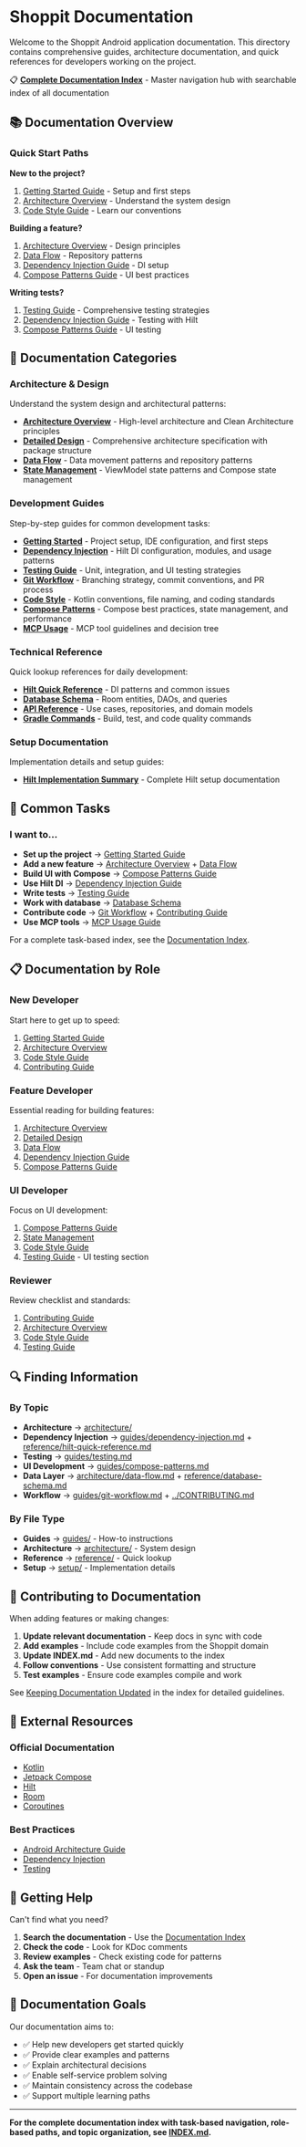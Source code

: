 # Shoppit Documentation

Welcome to the Shoppit Android application documentation. This directory contains comprehensive guides, architecture documentation, and quick references for developers working on the project.

📋 **[Complete Documentation Index](INDEX.md)** - Master navigation hub with searchable index of all documentation

## 📚 Documentation Overview

### Quick Start Paths

**New to the project?**
1. [Getting Started Guide](guides/getting-started.md) - Setup and first steps
2. [Architecture Overview](architecture/overview.md) - Understand the system design
3. [Code Style Guide](guides/code-style.md) - Learn our conventions

**Building a feature?**
1. [Architecture Overview](architecture/overview.md) - Design principles
2. [Data Flow](architecture/data-flow.md) - Repository patterns
3. [Dependency Injection Guide](guides/dependency-injection.md) - DI setup
4. [Compose Patterns Guide](guides/compose-patterns.md) - UI best practices

**Writing tests?**
1. [Testing Guide](guides/testing.md) - Comprehensive testing strategies
2. [Dependency Injection Guide](guides/dependency-injection.md) - Testing with Hilt
3. [Compose Patterns Guide](guides/compose-patterns.md) - UI testing

## 📖 Documentation Categories

### Architecture & Design

Understand the system design and architectural patterns:

- **[Architecture Overview](architecture/overview.md)** - High-level architecture and Clean Architecture principles
- **[Detailed Design](architecture/detailed-design.md)** - Comprehensive architecture specification with package structure
- **[Data Flow](architecture/data-flow.md)** - Data movement patterns and repository patterns
- **[State Management](architecture/state-management.md)** - ViewModel state patterns and Compose state management

### Development Guides

Step-by-step guides for common development tasks:

- **[Getting Started](guides/getting-started.md)** - Project setup, IDE configuration, and first steps
- **[Dependency Injection](guides/dependency-injection.md)** - Hilt DI configuration, modules, and usage patterns
- **[Testing Guide](guides/testing.md)** - Unit, integration, and UI testing strategies
- **[Git Workflow](guides/git-workflow.md)** - Branching strategy, commit conventions, and PR process
- **[Code Style](guides/code-style.md)** - Kotlin conventions, file naming, and coding standards
- **[Compose Patterns](guides/compose-patterns.md)** - Compose best practices, state management, and performance
- **[MCP Usage](guides/mcp-usage.md)** - MCP tool guidelines and decision tree

### Technical Reference

Quick lookup references for daily development:

- **[Hilt Quick Reference](reference/hilt-quick-reference.md)** - DI patterns and common issues
- **[Database Schema](reference/database-schema.md)** - Room entities, DAOs, and queries
- **[API Reference](reference/api-reference.md)** - Use cases, repositories, and domain models
- **[Gradle Commands](reference/gradle-commands.md)** - Build, test, and code quality commands

### Setup Documentation

Implementation details and setup guides:

- **[Hilt Implementation Summary](setup/hilt-implementation-summary.md)** - Complete Hilt setup documentation

## 🎯 Common Tasks

### I want to...

- **Set up the project** → [Getting Started Guide](guides/getting-started.md)
- **Add a new feature** → [Architecture Overview](architecture/overview.md) + [Data Flow](architecture/data-flow.md)
- **Build UI with Compose** → [Compose Patterns Guide](guides/compose-patterns.md)
- **Use Hilt DI** → [Dependency Injection Guide](guides/dependency-injection.md)
- **Write tests** → [Testing Guide](guides/testing.md)
- **Work with database** → [Database Schema](reference/database-schema.md)
- **Contribute code** → [Git Workflow](guides/git-workflow.md) + [Contributing Guide](../CONTRIBUTING.md)
- **Use MCP tools** → [MCP Usage Guide](guides/mcp-usage.md)

For a complete task-based index, see the [Documentation Index](INDEX.md).

## 📋 Documentation by Role

### New Developer
Start here to get up to speed:
1. [Getting Started Guide](guides/getting-started.md)
2. [Architecture Overview](architecture/overview.md)
3. [Code Style Guide](guides/code-style.md)
4. [Contributing Guide](../CONTRIBUTING.md)

### Feature Developer
Essential reading for building features:
1. [Architecture Overview](architecture/overview.md)
2. [Detailed Design](architecture/detailed-design.md)
3. [Data Flow](architecture/data-flow.md)
4. [Dependency Injection Guide](guides/dependency-injection.md)
5. [Compose Patterns Guide](guides/compose-patterns.md)

### UI Developer
Focus on UI development:
1. [Compose Patterns Guide](guides/compose-patterns.md)
2. [State Management](architecture/state-management.md)
3. [Code Style Guide](guides/code-style.md)
4. [Testing Guide](guides/testing.md) - UI testing section

### Reviewer
Review checklist and standards:
1. [Contributing Guide](../CONTRIBUTING.md)
2. [Architecture Overview](architecture/overview.md)
3. [Code Style Guide](guides/code-style.md)
4. [Testing Guide](guides/testing.md)

## 🔍 Finding Information

### By Topic
- **Architecture** → [architecture/](architecture/)
- **Dependency Injection** → [guides/dependency-injection.md](guides/dependency-injection.md) + [reference/hilt-quick-reference.md](reference/hilt-quick-reference.md)
- **Testing** → [guides/testing.md](guides/testing.md)
- **UI Development** → [guides/compose-patterns.md](guides/compose-patterns.md)
- **Data Layer** → [architecture/data-flow.md](architecture/data-flow.md) + [reference/database-schema.md](reference/database-schema.md)
- **Workflow** → [guides/git-workflow.md](guides/git-workflow.md) + [../CONTRIBUTING.md](../CONTRIBUTING.md)

### By File Type
- **Guides** → [guides/](guides/) - How-to instructions
- **Architecture** → [architecture/](architecture/) - System design
- **Reference** → [reference/](reference/) - Quick lookup
- **Setup** → [setup/](setup/) - Implementation details

## 📝 Contributing to Documentation

When adding features or making changes:

1. **Update relevant documentation** - Keep docs in sync with code
2. **Add examples** - Include code examples from the Shoppit domain
3. **Update INDEX.md** - Add new documents to the index
4. **Follow conventions** - Use consistent formatting and structure
5. **Test examples** - Ensure code examples compile and work

See [Keeping Documentation Updated](INDEX.md#-keeping-documentation-updated) in the index for detailed guidelines.

## 🔗 External Resources

### Official Documentation
- [Kotlin](https://kotlinlang.org/docs/home.html)
- [Jetpack Compose](https://developer.android.com/jetpack/compose)
- [Hilt](https://dagger.dev/hilt/)
- [Room](https://developer.android.com/training/data-storage/room)
- [Coroutines](https://kotlinlang.org/docs/coroutines-guide.html)

### Best Practices
- [Android Architecture Guide](https://developer.android.com/topic/architecture)
- [Dependency Injection](https://developer.android.com/training/dependency-injection)
- [Testing](https://developer.android.com/training/testing)

## 📧 Getting Help

Can't find what you need?

1. **Search the documentation** - Use the [Documentation Index](INDEX.md)
2. **Check the code** - Look for KDoc comments
3. **Review examples** - Check existing code for patterns
4. **Ask the team** - Team chat or standup
5. **Open an issue** - For documentation improvements

## 🎯 Documentation Goals

Our documentation aims to:

- ✅ Help new developers get started quickly
- ✅ Provide clear examples and patterns
- ✅ Explain architectural decisions
- ✅ Enable self-service problem solving
- ✅ Maintain consistency across the codebase
- ✅ Support multiple learning paths

---

**For the complete documentation index with task-based navigation, role-based paths, and topic organization, see [INDEX.md](INDEX.md).**
